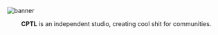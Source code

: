 ![banner](https://user-images.githubusercontent.com/49600150/133966737-ca3e3ec7-1cb2-4e86-a777-7f4081e26322.png)

<p align="center">
  <b>CPTL</b> is an independent studio, creating cool shit for communities.
</p
